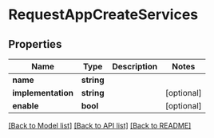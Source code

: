 # RequestAppCreateServices

## Properties
Name | Type | Description | Notes
------------ | ------------- | ------------- | -------------
**name** | **string** |  | 
**implementation** | **string** |  | [optional] 
**enable** | **bool** |  | [optional] 

[[Back to Model list]](../README.md#documentation-for-models) [[Back to API list]](../README.md#documentation-for-api-endpoints) [[Back to README]](../README.md)


